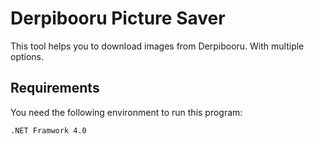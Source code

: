 # Derpibooru Picture Saver

This tool helps you to download images from Derpibooru. With multiple options.

## Requirements

You need the following environment to run this program:

```
.NET Framwork 4.0
```
